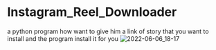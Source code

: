 # Instagram_Reel_Downloader
a python program how want to give him a link of story that you want to install and the program install it for you
![2022-06-06_18-17](https://user-images.githubusercontent.com/96800858/172211797-4ef53ef1-cbba-4564-90d7-23a8c06031dc.png)
